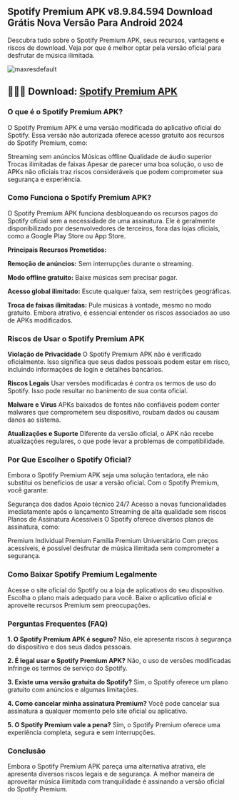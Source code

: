 ## Spotify Premium APK v8.9.84.594 Download Grátis Nova Versão Para Android 2024
Descubra tudo sobre o Spotify Premium APK, seus recursos, vantagens e riscos de download. Veja por que é melhor optar pela versão oficial para desfrutar de música ilimitada.

![maxresdefault](https://github.com/user-attachments/assets/cc6bf443-392e-44a9-862a-5d7c87d16267)

## 🌈🙋‍♀️ Download: [Spotify Premium APK](https://androidtunado.com.br/spotify-premium-apk/)

### O que é o Spotify Premium APK?
O Spotify Premium APK é uma versão modificada do aplicativo oficial do Spotify. Essa versão não autorizada oferece acesso gratuito aos recursos do Spotify Premium, como:

Streaming sem anúncios
Músicas offline
Qualidade de áudio superior
Trocas ilimitadas de faixas
Apesar de parecer uma boa solução, o uso de APKs não oficiais traz riscos consideráveis que podem comprometer sua segurança e experiência.

### Como Funciona o Spotify Premium APK?
O Spotify Premium APK funciona desbloqueando os recursos pagos do Spotify oficial sem a necessidade de uma assinatura. Ele é geralmente disponibilizado por desenvolvedores de terceiros, fora das lojas oficiais, como a Google Play Store ou App Store.

**Principais Recursos Prometidos:**

**Remoção de anúncios:** Sem interrupções durante o streaming.

**Modo offline gratuito:** Baixe músicas sem precisar pagar.

**Acesso global ilimitado:** Escute qualquer faixa, sem restrições geográficas.

**Troca de faixas ilimitadas:** Pule músicas à vontade, mesmo no modo gratuito.
Embora atrativo, é essencial entender os riscos associados ao uso de APKs modificados.

### Riscos de Usar o Spotify Premium APK

**Violação de Privacidade**
O Spotify Premium APK não é verificado oficialmente. Isso significa que seus dados pessoais podem estar em risco, incluindo informações de login e detalhes bancários.

**Riscos Legais**
Usar versões modificadas é contra os termos de uso do Spotify. Isso pode resultar no banimento de sua conta oficial.

**Malware e Vírus**
APKs baixados de fontes não confiáveis podem conter malwares que comprometem seu dispositivo, roubam dados ou causam danos ao sistema.

**Atualizações e Suporte**
Diferente da versão oficial, o APK não recebe atualizações regulares, o que pode levar a problemas de compatibilidade.

### Por Que Escolher o Spotify Oficial?
Embora o Spotify Premium APK seja uma solução tentadora, ele não substitui os benefícios de usar a versão oficial. Com o Spotify Premium, você garante:

Segurança dos dados
Apoio técnico 24/7
Acesso a novas funcionalidades imediatamente após o lançamento
Streaming de alta qualidade sem riscos
Planos de Assinatura Acessíveis
O Spotify oferece diversos planos de assinatura, como:

Premium Individual
Premium Família
Premium Universitário
Com preços acessíveis, é possível desfrutar de música ilimitada sem comprometer a segurança.

### Como Baixar Spotify Premium Legalmente
Acesse o site oficial do Spotify ou a loja de aplicativos do seu dispositivo.
Escolha o plano mais adequado para você.
Baixe o aplicativo oficial e aproveite recursos Premium sem preocupações.

### Perguntas Frequentes (FAQ)

**1. O Spotify Premium APK é seguro?**
Não, ele apresenta riscos à segurança do dispositivo e dos seus dados pessoais.

**2. É legal usar o Spotify Premium APK?**
Não, o uso de versões modificadas infringe os termos de serviço do Spotify.

**3. Existe uma versão gratuita do Spotify?**
Sim, o Spotify oferece um plano gratuito com anúncios e algumas limitações.

**4. Como cancelar minha assinatura Premium?**
Você pode cancelar sua assinatura a qualquer momento pelo site oficial ou aplicativo.

**5. O Spotify Premium vale a pena?**
Sim, o Spotify Premium oferece uma experiência completa, segura e sem interrupções.

### Conclusão
Embora o Spotify Premium APK pareça uma alternativa atrativa, ele apresenta diversos riscos legais e de segurança. A melhor maneira de aproveitar música ilimitada com tranquilidade é assinando a versão oficial do Spotify Premium.
